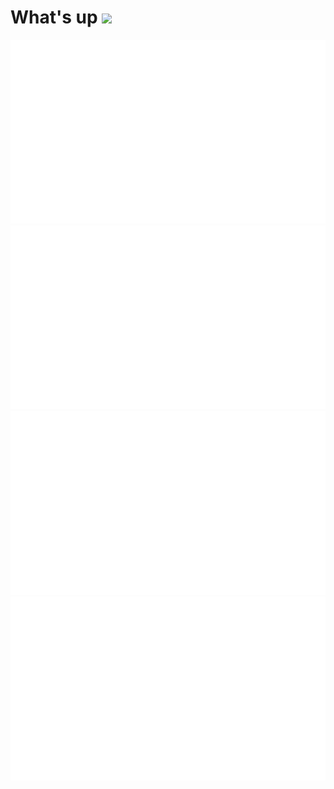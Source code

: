  # What's up <img src="https://github.com/TheDudeThatCode/TheDudeThatCode/blob/master/Assets/Developer.gif" width="50px">

![](https://raw.githubusercontent.com/0x14Rp/gh-stats/master/generated/overview.svg#gh-dark-mode-only)
![](https://raw.githubusercontent.com/0x14Rp/gh-stats/master/generated/overview.svg#gh-light-mode-only)
![](https://raw.githubusercontent.com/0x14Rp/gh-stats/master/generated/languages.svg#gh-dark-mode-only)
![](https://raw.githubusercontent.com/0x14Rp/gh-stats/master/generated/languages.svg#gh-light-mode-only)









  


